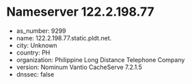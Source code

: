 # Nameserver 122.2.198.77

* as_number: 9299
* name: 122.2.198.77.static.pldt.net.
* city: Unknown
* country: PH
* organization: Philippine Long Distance Telephone Company
* version: Nominum Vantio CacheServe 7.2.1.5
* dnssec: false
